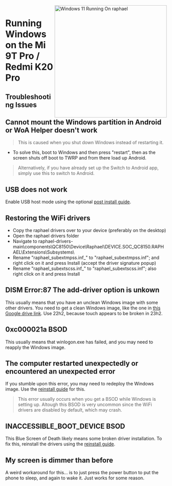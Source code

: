 <img align="right" src="https://raw.githubusercontent.com/graphiks/woa-raphael/main/media/raphael.png" width="350" alt="Windows 11 Running On raphael">


# Running Windows on the Mi 9T Pro / Redmi K20 Pro 

## Troubleshooting Issues


## Cannot mount the Windows partition in Android or WoA Helper doesn't work
> This is caused when you shut down Windows instead of restarting it.
- To solve this, boot to Windows and then press "restart", then as the screen shuts off boot to TWRP and from there load up Android.
> Alternatively, if you have already set up the Switch to Android app, simply use this to switch to Android.

## USB does not work
Enable USB host mode using the optional [post install guide](postinstall.md).

## Restoring the WiFi drivers
- Copy the raphael drivers over to your device (preferably on the desktop)
- Open the raphael drivers folder
- Navigate to raphael-drivers-main\components\QC8150\Device\Raphael\DEVICE.SOC_QC8150.RAPHAEL\Extensions\Subsystems\
- Rename "raphael_subextmpss.inf_" to "raphael_subextmpss.inf"; and right click on it and press Install (accept the driver signature popup)
- Rename "raphael_subextscss.inf_" to "raphael_subextscss.inf"; also right click on it and press Install


## DISM Error:87 The add-driver option is unkown
This usually means that you have an unclean Windows image with some other drivers. You need to get a clean Windows image, like the one in [this Google drive link](https://drive.google.com/drive/folders/1JEC2QhFTyZhnm4qdzeFANTmeqoDCbS1I?usp=drive_link). Use 22h2, because touch appears to be broken in 23h2.

## 0xc000021a BSOD
This usually means that winlogon.exe has failed, and you may need to reapply the Windows image.

## The computer restarted unexpectedly or encountered an unexpected error
If you stumble upon this error, you may need to redeploy the Windows image. Use the [reinstall guide](reinstall.md) for this.
> This error usually occurs when you get a BSOD while Windows is setting up. Altough this BSOD is very uncommon since the WiFi drivers are disabled by default, which may crash. 

## INACCESSIBLE_BOOT_DEVICE BSOD
This Blue Screen of Death likely means some broken driver installation. To fix this, reinstall the drivers using the [reinstall guide](reinstall.md).

## My screen is dimmer than before
A weird workaround for this... is to just press the power button to put the phone to sleep, and again to wake it. Just works for some reason.

